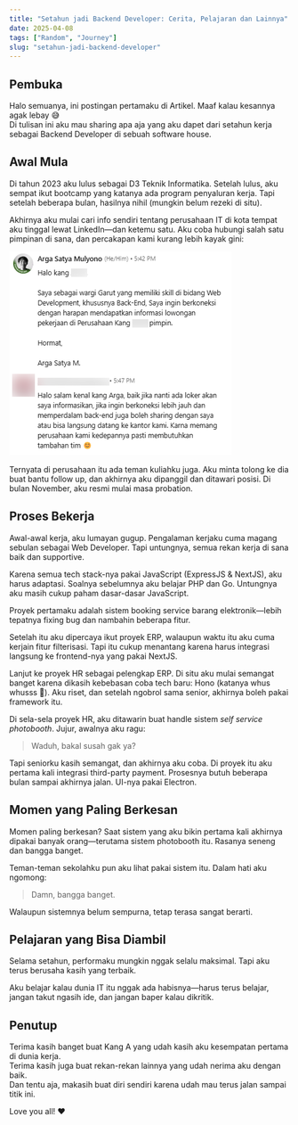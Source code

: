 ```yaml
---
title: "Setahun jadi Backend Developer: Cerita, Pelajaran dan Lainnya"
date: 2025-04-08
tags: ["Random", "Journey"]
slug: "setahun-jadi-backend-developer"
---
```


## Pembuka

Halo semuanya, ini postingan pertamaku di Artikel. Maaf kalau kesannya agak lebay 😅  
Di tulisan ini aku mau sharing apa aja yang aku dapet dari setahun kerja sebagai Backend Developer di sebuah software house.

## Awal Mula

Di tahun 2023 aku lulus sebagai D3 Teknik Informatika. Setelah lulus, aku sempat ikut bootcamp yang katanya ada program penyaluran kerja. Tapi setelah beberapa bulan, hasilnya nihil (mungkin belum rezeki di situ).

Akhirnya aku mulai cari info sendiri tentang perusahaan IT di kota tempat aku tinggal lewat LinkedIn—dan ketemu satu. Aku coba hubungi salah satu pimpinan di sana, dan percakapan kami kurang lebih kayak gini:

![Chat](../../assets/blogs/chat.png)

Ternyata di perusahaan itu ada teman kuliahku juga. Aku minta tolong ke dia buat bantu follow up, dan akhirnya aku dipanggil dan ditawari posisi. Di bulan November, aku resmi mulai masa probation.

## Proses Bekerja

Awal-awal kerja, aku lumayan gugup. Pengalaman kerjaku cuma magang sebulan sebagai Web Developer. Tapi untungnya, semua rekan kerja di sana baik dan supportive.

Karena semua tech stack-nya pakai JavaScript (ExpressJS & NextJS), aku harus adaptasi. Soalnya sebelumnya aku belajar PHP dan Go. Untungnya aku masih cukup paham dasar-dasar JavaScript.

Proyek pertamaku adalah sistem booking service barang elektronik—lebih tepatnya fixing bug dan nambahin beberapa fitur.

Setelah itu aku dipercaya ikut proyek ERP, walaupun waktu itu aku cuma kerjain fitur filterisasi. Tapi itu cukup menantang karena harus integrasi langsung ke frontend-nya yang pakai NextJS.

Lanjut ke proyek HR sebagai pelengkap ERP. Di situ aku mulai semangat banget karena dikasih kebebasan coba tech baru: Hono (katanya whus whusss 🚀). Aku riset, dan setelah ngobrol sama senior, akhirnya boleh pakai framework itu.

Di sela-sela proyek HR, aku ditawarin buat handle sistem _self service photobooth_. Jujur, awalnya aku ragu:

> Waduh, bakal susah gak ya?

Tapi seniorku kasih semangat, dan akhirnya aku coba. Di proyek itu aku pertama kali integrasi third-party payment. Prosesnya butuh beberapa bulan sampai akhirnya jalan. UI-nya pakai Electron.

## Momen yang Paling Berkesan

Momen paling berkesan? Saat sistem yang aku bikin pertama kali akhirnya dipakai banyak orang—terutama sistem photobooth itu. Rasanya seneng dan bangga banget.

Teman-teman sekolahku pun aku lihat pakai sistem itu. Dalam hati aku ngomong:

> Damn, bangga banget.

Walaupun sistemnya belum sempurna, tetap terasa sangat berarti.

## Pelajaran yang Bisa Diambil

Selama setahun, performaku mungkin nggak selalu maksimal. Tapi aku terus berusaha kasih yang terbaik.

Aku belajar kalau dunia IT itu nggak ada habisnya—harus terus belajar, jangan takut ngasih ide, dan jangan baper kalau dikritik.

## Penutup

Terima kasih banget buat Kang A yang udah kasih aku kesempatan pertama di dunia kerja.  
Terima kasih juga buat rekan-rekan lainnya yang udah nerima aku dengan baik.  
Dan tentu aja, makasih buat diri sendiri karena udah mau terus jalan sampai titik ini.

Love you all! ❤️
